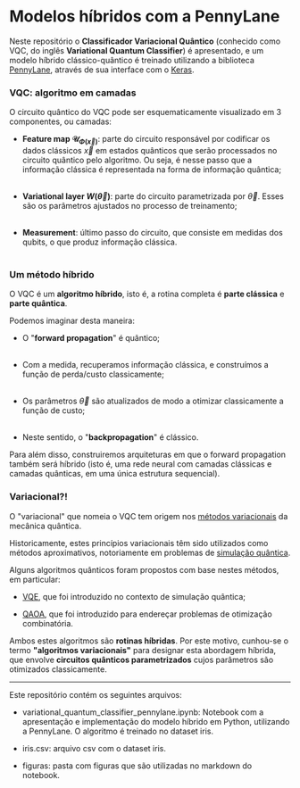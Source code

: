 # Modelos híbridos com a PennyLane

Neste repositório o **Classificador Variacional Quântico** (conhecido como VQC, do inglês **Variational Quantum Classifier**) é apresentado, e um modelo híbrido clássico-quântico é treinado utilizando a biblioteca [PennyLane](https://pennylane.ai/), através de sua interface com o [Keras](https://keras.io/).

### VQC: algoritmo em camadas

O circuito quântico do VQC pode ser esquematicamente visualizado em 3 componentes, ou camadas:

- **Feature map $\mathcal{U}_{\Phi(\vec{x})}$**: parte do circuito responsável por codificar os dados clássicos $\vec{x}$ em estados quânticos que serão processados no circuito quântico pelo algoritmo. Ou seja, é nesse passo que a informação clássica é representada na forma de informação quântica;<br><br>

- **Variational layer $W(\vec{\theta})$**: parte do circuito parametrizada por $\vec{\theta}$. Esses são os parâmetros ajustados no processo de treinamento;<br><br>

- **Measurement**: último passo do circuito, que consiste em medidas dos qubits, o que produz informação clássica.<br><br>

### Um método híbrido

O VQC é um **algoritmo híbrido**, isto é, a rotina completa é **parte clássica** e **parte quântica**.

Podemos imaginar desta maneira:

- O "**forward propagation**" é quântico;<br><br>

- Com a medida, recuperamos informação clássica, e construímos a função de perda/custo classicamente;<br><br>

- Os parâmetros $\vec{\theta}$ são atualizados de modo a otimizar classicamente a função de custo;<br><br>

- Neste sentido, o "**backpropagation**" é clássico.

Para além disso, construiremos arquiteturas em que o forward propagation também será híbrido (isto é, uma rede neural com camadas clássicas e camadas quânticas, em uma única estrutura sequencial).

### Variacional?!

O "variacional" que nomeia o VQC tem origem nos [métodos variacionais](https://arxiv.org/abs/1812.08767) da mecânica quântica.

Historicamente, estes princípios variacionais têm sido utilizados como métodos aproximativos, notoriamente em problemas de [simulação quântica](https://arxiv.org/abs/1308.6253).

Alguns algoritmos quânticos foram propostos com base nestes métodos, em particular:

- [VQE](https://arxiv.org/abs/2111.05176), que foi introduzido no contexto de simulação quântica;

- [QAOA](https://arxiv.org/abs/1411.4028), que foi introduzido para endereçar problemas de otimização combinatória.

Ambos estes algoritmos são **rotinas híbridas**. Por este motivo, cunhou-se o termo **"algoritmos variacionais"** para designar esta abordagem híbrida, que envolve **circuitos quânticos parametrizados** cujos parâmetros são otimizados classicamente.

___________________________________________

Este repositório contém os seguintes arquivos:

- variational_quantum_classifier_pennylane.ipynb: Notebook com a apresentação e implementação do modelo híbrido em Python, utilizando a PennyLane. O algoritmo é treinado no dataset iris.

- iris.csv: arquivo csv com o dataset iris.

- figuras: pasta com figuras que são utilizadas no markdown do notebook.
